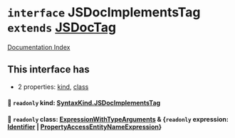 # `interface` JSDocImplementsTag `extends` [JSDocTag](../interface.JSDocTag/README.md)

[Documentation Index](../README.md)

## This interface has

- 2 properties:
[kind](#-readonly-kind-syntaxkindjsdocimplementstag),
[class](#-readonly-class-expressionwithtypearguments--readonly-expression-identifier--propertyaccessentitynameexpression)


#### 📄 `readonly` kind: [SyntaxKind.JSDocImplementsTag](../enum.SyntaxKind/README.md#jsdocimplementstag--329)



#### 📄 `readonly` class: [ExpressionWithTypeArguments](../interface.ExpressionWithTypeArguments/README.md) \& \{`readonly` expression: [Identifier](../interface.Identifier/README.md) | [PropertyAccessEntityNameExpression](../interface.PropertyAccessEntityNameExpression/README.md)}



